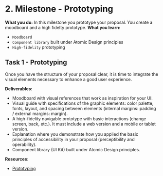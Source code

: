 # 2. Milestone - Prototyping

**What you do:** In this milestone you prototype your proposal. You create a moodboard and a high fidelty prototype. 
**What you learn:** 
- `Moodboard`
- `Component library` built under Atomic Design principles
- `High-fidelity` prototyping

## Task 1 - Prototyping

Once you have the structure of your proposal clear, it is time to integrate the visual elements necessary to enhance a good user experience.

**Deliverables:**
- Moodboard with visual references that work as inspiration for your UI.
- Visual guide with specifications of the graphic elements: color palette, fonts, layout, and spacing between elements (internal margins: padding / external margins: margin).
- A high-fidelity navigable prototype with basic interactions (change screen, back, etc.). It must include a web version and a mobile or tablet version.
- Explanation where you demonstrate how you applied the basic principles of accessibility in your proposal (perceptibility and operability).
- Component library (UI Kit) built under Atomic Design principles.


**Resources:**
- [Prototyping](https://redi-school-1.gitbook.io/ux-ui-bootcamp/3.-project-dashboard/milestone-2-prototyping)
